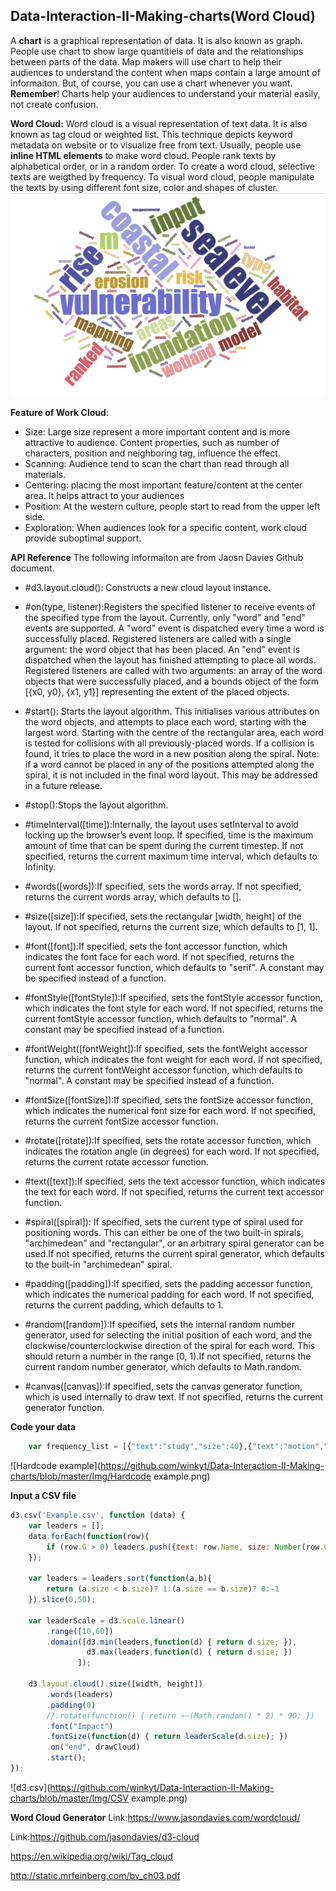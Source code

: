 ## Data-Interaction-II-Making-charts(Word Cloud)
A **chart** is a graphical representation of data. It is also known as graph. People use chart to show large quantitiels of data and the relationships between parts of the data. Map makers will use chart to help their audiences to understand the content when maps contain a large amount of informaiton. But, of course, you can use a chart whenever you want. **Remember**! Charts help your audiences to understand your material easily, not create confusion. 

**Word Cloud:**
Word cloud is a visual representation of text data. It is also known as tag cloud or weighted list. This technique depicts keyword metadata on website or to visualize free from text. Usually, people use **inline HTML elements** to make word cloud. People rank texts by alphabetical order, or in a random order. To create a word cloud, selective texts are weigthed by frequency. To visual word cloud, people manipulate the texts by using different font size, color and shapes of cluster.
![Example1](https://github.com/winkyt/Data-Interaction-II-Making-charts/blob/master/Img/Example1.png)

**Feature of Work Cloud**:
* Size: Large size represent a more important content and is more attractive to audience. Content properties, such as number of characters, position and neighboring tag, influence the effect. 
* Scanning: Audience tend to scan the chart than read through all materials. 
* Centering: placing the most important feature/content at the center area. It helps attract to your audiences
* Position: At the western culture, people start to read from the upper left side. 
* Exploration: When audiences look for a specific content, work cloud provide suboptimal support. 

**API Reference** 
The following informaiton are from Jaosn Davies Github document.
* #d3.layout.cloud(): Constructs a new cloud layout instance.

* #on(type, listener):Registers the specified listener to receive events of the specified type from the layout. Currently, only "word" and "end" events are supported. A "word" event is dispatched every time a word is successfully placed. Registered listeners are called with a single argument: the word object that has been placed. An "end" event is dispatched when the layout has finished attempting to place all words. Registered listeners are called with two arguments: an array of the word objects that were successfully placed, and a bounds object of the form [{x0, y0}, {x1, y1}] representing the extent of the placed objects.

* #start(): Starts the layout algorithm. This initialises various attributes on the word objects, and attempts to place each word, starting with the largest word. Starting with the centre of the rectangular area, each word is tested for collisions with all previously-placed words. If a collision is found, it tries to place the word in a new position along the spiral.
 Note: if a word cannot be placed in any of the positions attempted along the spiral, it is not included in the final word layout. This may be addressed in a future release.

* #stop():Stops the layout algorithm.

* #timeInterval([time]):Internally, the layout uses setInterval to avoid locking up the browser’s event loop. If specified, time is the maximum amount of time that can be spent during the current timestep. If not specified, returns the current maximum time interval, which defaults to Infinity.

* #words([words]):If specified, sets the words array. If not specified, returns the current words array, which defaults to [].

* #size([size]):If specified, sets the rectangular [width, height] of the layout. If not specified, returns the current size, which defaults to [1, 1].

* #font([font]):If specified, sets the font accessor function, which indicates the font face for each word. If not specified, returns the current font accessor function, which defaults to "serif". A constant may be specified instead of a function.

* #fontStyle([fontStyle]):If specified, sets the fontStyle accessor function, which indicates the font style for each word. If not specified, returns the current fontStyle accessor function, which defaults to "normal". A constant may be specified instead of a function.

* #fontWeight([fontWeight]):If specified, sets the fontWeight accessor function, which indicates the font weight for each word. If not specified, returns the current fontWeight accessor function, which defaults to "normal". A constant may be specified instead of a function.

* #fontSize([fontSize]):If specified, sets the fontSize accessor function, which indicates the numerical font size for each word. If not specified, returns the current fontSize accessor function.

* #rotate([rotate]):If specified, sets the rotate accessor function, which indicates the rotation angle (in degrees) for each word. If not specified, returns the current rotate accessor function. 

* #text([text]):If specified, sets the text accessor function, which indicates the text for each word. If not specified, returns the current text accessor function.

* #spiral([spiral]): If specified, sets the current type of spiral used for positioning words. This can either be one of the two built-in spirals, "archimedean" and "rectangular", or an arbitrary spiral generator can be used.If not specified, returns the current spiral generator, which defaults to the built-in "archimedean" spiral.

* #padding([padding]):If specified, sets the padding accessor function, which indicates the numerical padding for each word. If not specified, returns the current padding, which defaults to 1.

* #random([random]):If specified, sets the internal random number generator, used for selecting the initial position of each word, and the clockwise/counterclockwise direction of the spiral for each word. This should return a number in the range [0, 1).If not specified, returns the current random number generator, which defaults to Math.random.

* #canvas([canvas]):If specified, sets the canvas generator function, which is used internally to draw text. If not specified, returns the current generator function.

**Code your data**
``` javascript
	var frequency_list = [{"text":"study","size":40},{"text":"motion","size":15}];
```
![Hardcode example](https://github.com/winkyt/Data-Interaction-II-Making-charts/blob/master/Img/Hardcode example.png)

**Input a CSV file**
``` javascript
d3.csv('Example.csv', function (data) {
    var leaders = [];
    data.forEach(function(row){
        if (row.G > 0) leaders.push({text: row.Name, size: Number(row.G)});
    });

    var leaders = leaders.sort(function(a,b){
        return (a.size < b.size)? 1:(a.size == b.size)? 0:-1
    }).slice(0,50);

    var leaderScale = d3.scale.linear()
        .range([10,60])
        .domain([d3.min(leaders,function(d) { return d.size; }),
                 d3.max(leaders,function(d) { return d.size; })
               ]);

    d3.layout.cloud().size([width, height])
        .words(leaders)
        .padding(0)
        //.rotate(function() { return ~~(Math.random() * 2) * 90; })
        .font("Impact")
        .fontSize(function(d) { return leaderScale(d.size); })
        .on("end", drawCloud)
        .start();
});
```
![d3.csv](https://github.com/winkyt/Data-Interaction-II-Making-charts/blob/master/Img/CSV example.png)

**Word Cloud Generator**
Link:https://www.jasondavies.com/wordcloud/

Link:https://github.com/jasondavies/d3-cloud

https://en.wikipedia.org/wiki/Tag_cloud

http://static.mrfeinberg.com/bv_ch03.pdf
